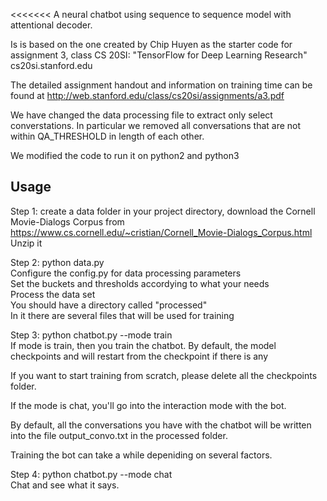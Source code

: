 <<<<<<<
A neural chatbot using sequence to sequence model with
attentional decoder. 

Is is based on the one created by Chip Huyen 
as the starter code for assignment 3,
class CS 20SI: "TensorFlow for Deep Learning Research"
cs20si.stanford.edu

The detailed assignment handout and information on training time can be found at http://web.stanford.edu/class/cs20si/assignments/a3.pdf 

We have changed the data processing file to extract only
select converstations. In particular we removed all conversations
that are not within QA_THRESHOLD in length of each other.

We modified the code to run it on python2 and python3

<h2>Usage</h2>

Step 1: create a data folder in your project directory, download
the Cornell Movie-Dialogs Corpus from 
https://www.cs.cornell.edu/~cristian/Cornell_Movie-Dialogs_Corpus.html
Unzip it

Step 2: python data.py
<br>Configure the config.py for data processing parameters
<br>Set the buckets and thresholds accordying to what your needs
<br>Process the data set
<br>You should have a directory called "processed"
<br>In it there are several files that will be used for training

Step 3:
python chatbot.py --mode train <br>
If mode is train, then you train the chatbot. By default, the model checkpoints
and will restart from the checkpoint if there is any

If you want to start training from scratch, please delete all the checkpoints folder.

If the mode is chat, you'll go into the interaction mode with the bot.

By default, all the conversations you have with the chatbot will be written
into the file output_convo.txt in the processed folder. 

Training the bot can take a while depeniding on several factors.

Step 4:
python chatbot.py --mode chat <br>
Chat and see what it says.

